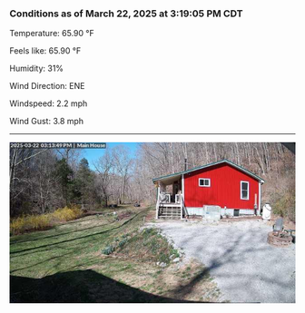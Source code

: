 ### Conditions as of March 22, 2025 at 3:19:05 PM CDT 

Temperature: 65.90 &deg;F

Feels like: 65.90 &deg;F

Humidity: 31%

Wind Direction: ENE

Windspeed: 2.2 mph

Wind Gust: 3.8 mph

---

<img src="./images/latest.jpeg"/>

